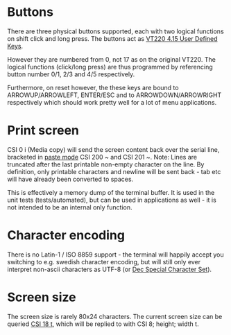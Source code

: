# Buttons

There are three physical buttons supported, each with two logical
functions on shift click and long press. The buttons act as [VT220
4.15 User Defined
Keys](https://vt100.net/docs/vt220-rm/chapter4.html#S4.15).

However they are numbered from 0, not 17 as on the original VT220. The
logical functions (click/long press) are thus programmed by
referencing button number 0/1, 2/3 and 4/5 respectively.

Furthermore, on reset however, the these keys are bound to
ARROWUP/ARROWLEFT, ENTER/ESC and to ARROWDOWN/ARROWRIGHT respectively
which should work pretty well for a lot of menu applications.

# Print screen

CSI 0 i (Media copy) will send the screen content back over the serial
line, bracketed in [paste
mode](https://www.xfree86.org/current/ctlseqs.html#Bracketed%20Paste%20Mode)
CSI 200 ~ and CSI 201 ~. Note: Lines are truncated after the last
printable non-empty character on the line. By definition, only
printable characters and newline will be sent back - tab etc will have
already been converted to spaces.

This is effectively a memory dump of the terminal buffer. It is used
in the unit tests (tests/automated), but can be used in applications
as well - it is not intended to be an internal only function.

# Character encoding

There is no Latin-1 / ISO 8859 support - the terminal will happily
accept you switching to e.g. swedish character encoding, but will
still only ever interpret non-ascii characters as UTF-8 (or [Dec
Special Character
Set](http://fileformats.archiveteam.org/wiki/DEC_Special_Graphics_Character_Set)).

# Screen size

The screen size is rarely 80x24 characters. The current screen size
can be queried [CSI 18
t](https://www.xfree86.org/current/ctlseqs.html#VT100%20Mode), which
will be replied to with CSI 8; height; width t.

